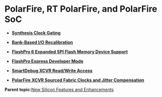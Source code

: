 # PolarFire, RT PolarFire, and PolarFire SoC

-   **[Synthesis Clock Gating](GUID-FF3CB59E-6EBC-44FA-988D-25E275575C04.md)**  

-   **[Bank-Based I/O Recalibration](GUID-6E572827-C323-4BD8-A7BA-61ACB95F8477.md)**  

-   **[FlashPro 6 Expanded SPI Flash Memory Device Support](GUID-944E9AE8-C9A5-4B9E-9299-F35982BEBDD7.md)**  

-   **[FlashPro Express Developer Mode](GUID-65D6A47C-0CD9-4A81-8C1B-DB88F9094964.md)**  

-   **[SmartDebug XCVR Read/Write Access](GUID-6E6F1589-F683-4D84-96A7-9004B47645B5.md)**  

-   **[PolarFire XCVR Sourced Fabric Clocks and Jitter Compensation](GUID-7C396981-E030-4E99-98C4-F7F2F90A7A5A.md)**  


**Parent topic:**[New Silicon Features and Enhancements](GUID-3F16951C-6221-4E01-AE80-40DC5C13B53F.md)

